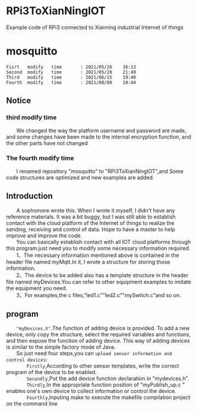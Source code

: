# RPi3ToXianNingIOT
Example code of RPi3 connected to Xianning industrial Internet of things
# mosquitto
`Fisrt   modify   time       : 2021/05/26    16:13`</br>
`Second  modify   time       : 2021/05/28    21:49`</br>
`Third   modify   time       : 2021/06/15    19:40`</br>
`Fourth  modify   time       : 2021/08/08    10:44`</br> 
## Notice
### third modify time
&nbsp;&nbsp;&nbsp;&nbsp;&nbsp;&nbsp;&nbsp;We changed the way the platform username and password are made, and some changes have been made to the internal encryption function, and the other parts have not changed</br>
### The fourth  modify time
&nbsp;&nbsp;&nbsp;&nbsp;&nbsp;&nbsp;&nbsp;I renamed repository "mosquitto" to "RPi3ToXianNingIOT",and Some code structures are optimized and new examples are added.</br>
## Introduction
&nbsp;&nbsp;&nbsp;&nbsp;&nbsp;&nbsp;&nbsp;A sophomore wrote this. When I wrote it myself, I didn't have any reference materials. It was a bit buggy, but I was still able to establish contact with the cloud platform of the Internet of things to realize the sending, receiving and control of data. Hope to have a master to help improve and improve the code.</br>
&nbsp;&nbsp;&nbsp;&nbsp;&nbsp;&nbsp;&nbsp;You can basically establish contact with all IOT cloud platforms through this program.just need you to modify some necessary information required.</br>
&nbsp;&nbsp;&nbsp;&nbsp;&nbsp;&nbsp;&nbsp;1、The necessary information mentioned above is contained in the header file named myMqtt.In it, I wrote a structure for storing those information.</br>
&nbsp;&nbsp;&nbsp;&nbsp;&nbsp;&nbsp;&nbsp;2、The device to be added also has a template structure in the header file named myDevices.You can refer to other equipment examples to imitate the equipment you need.</br>
&nbsp;&nbsp;&nbsp;&nbsp;&nbsp;&nbsp;&nbsp;3、For examples,the c files,"led1.c"\"led2.c"\"mySwtich.c"and so on.</br>
## program
&nbsp;&nbsp;&nbsp;&nbsp;&nbsp;&nbsp;&nbsp;`"myDevices.h"`.The function of adding device is provided. To add a new device, only copy the structure, select the required variables and functions, and then expose the function of adding device. This way of adding devices is similar to the simple factory mode of Java.</br>
&nbsp;&nbsp;&nbsp;&nbsp;&nbsp;&nbsp;&nbsp;So just need four steps,you can `upload sensor information and control devices`:</br>
&nbsp;&nbsp;&nbsp;&nbsp;&nbsp;&nbsp;&nbsp;&nbsp;&nbsp;&nbsp;&nbsp;&nbsp;&nbsp;&nbsp;`Firstly`,According to other sensor templates, write the correct program of the device to be enabled.</br>
&nbsp;&nbsp;&nbsp;&nbsp;&nbsp;&nbsp;&nbsp;&nbsp;&nbsp;&nbsp;&nbsp;&nbsp;&nbsp;&nbsp;`Secondly`,Put the add device function declaration in "mydevices.h".</br>
&nbsp;&nbsp;&nbsp;&nbsp;&nbsp;&nbsp;&nbsp;&nbsp;&nbsp;&nbsp;&nbsp;&nbsp;&nbsp;&nbsp;`Thirdly`,In the appropriate function position of "myPublish_up.c " enables one's own device to collect information or control the device.</br>
&nbsp;&nbsp;&nbsp;&nbsp;&nbsp;&nbsp;&nbsp;&nbsp;&nbsp;&nbsp;&nbsp;&nbsp;&nbsp;&nbsp;`Fourthly`,Inputing make to execute the makefile compilation project on the command line
  

